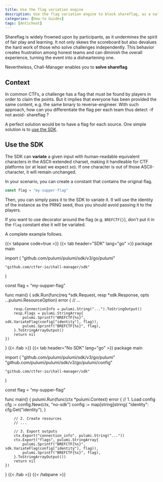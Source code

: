 ```yaml
---
title: Use the flag variation engine
description: Use the flag variation engine to block shareflag, as a native feature of the Chall-Manager SDK.
categories: [How-to Guides]
tags: [Anticheat]
---
```


Shareflag is widely frowned upon by participants, as it undermines the spirit of fair play and learning.
It not only skews the scoreboard but also devalues the hard work of those who solve challenges independently. This behavior creates frustration among honest teams and can diminish the overall experience, turning the event into a disheartening one.

Nevertheless, Chall-Manager enables you to **solve shareflag**.

## Context

In common CTFs, a challenge has a flag that must be found by players in order to claim the points. But it implies that everyone has been provided the same content, e.g. the same binary to reverse-engineer.
With such approach, how can you differentiate the flag per each team thus detect -if not avoid- shareflag ?

A perfect solution would be to have a flag for each source. One simple solution is to [use the SDK](#use-the-sdk).

## Use the SDK

The SDK can **variate** a given input with human-readable equivalent characters in the ASCII-extended charset, making it handleable for CTF platforms (or at least we expect so). If one character is out of those ASCII-character, it will remain unchanged.

In your scenario, you can create a constant that contains the original flag.

```go
const flag = "my-supper-flag"
```

Then, you can simply pass it to the SDK to variate it. It will use the identity of the instance as the PRNG seed, thus you should avoid passing it to the players.

If you want to use decorator around the flag (e.g. `BREFCTF{}`), don't put it in the `flag` constant else it will be variated.

A complete example follows.

{{< tabpane code=true >}}
{{< tab header="SDK" lang="go" >}}
package main

import (
	"github.com/pulumi/pulumi/sdk/v3/go/pulumi"

	"github.com/ctfer-io/chall-manager/sdk"
)

const flag = "my-supper-flag"

func main() {
	sdk.Run(func(req *sdk.Request, resp *sdk.Response, opts ...pulumi.ResourceOption) error {
		// ...

		resp.ConnectionInfo = pulumi.String("...").ToStringOutput()
		resp.Flags = pulumi.StringArray{
			pulumi.Sprintf("BREFCTF{%s}", sdk.VariateFlag(config["identity"], flag)),
			pulumi.Sprintf("BREFCTF{%s}", flag),
		}.ToStringArrayOutput()
		return nil
	})
}
{{< /tab >}}
{{< tab header="No SDK" lang="go" >}}
package main

import (
	"github.com/pulumi/pulumi/sdk/v3/go/pulumi"
	"github.com/pulumi/pulumi/sdk/v3/go/pulumi/config"

    "github.com/ctfer-io/chall-manager/sdk"
)

const flag = "my-supper-flag"

func main() {
	pulumi.Run(func(ctx *pulumi.Context) error {
		// 1. Load config
		cfg := config.New(ctx, "no-sdk")
		config := map[string]string{
			"identity": cfg.Get("identity"),
		}

		// 2. Create resources
		// ...

		// 3. Export outputs
		ctx.Export("connection_info", pulumi.String("..."))
		ctx.Export("flags", pulumi.StringArray{
			pulumi.Sprintf("BREFCTF{%s}", sdk.VariateFlag(config["identity"], flag)),
			pulumi.Sprintf("BREFCTF{%s}", flag),
		}.ToStringArrayOutput())
		return nil
	})
}
{{< /tab >}}
{{< /tabpane >}}
